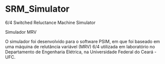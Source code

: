 # SRM_Simulator
6/4 Switched Reluctance Machine Simulator

Simulador MRV

O simulador foi desenvolvido para o software PSIM, em que foi baseado em uma máquina de relutância variável (MRV) 6/4 utilizada em laboratório no Departamento de Engenharia Elétrica, na Universidade Federal do Ceará - UFC.

